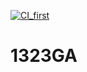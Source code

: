 [![CI_first](https://github.com/oleksandr-yarema/1323GA/actions/workflows/mywf.yml/badge.svg)](https://github.com/oleksandr-yarema/1323GA/actions/workflows/mywf.yml)
# 1323GA
